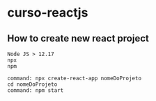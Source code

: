 # curso-reactjs

## How to create new react project
```
Node JS > 12.17
npx 
npm

command: npx create-react-app nomeDoProjeto
cd nomeDoProjeto 
command: npm start
```